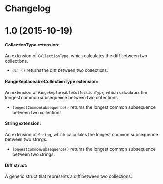 # Changelog

# 1.0 (2015-10-19)

#### CollectionType extension:
An extension of `CollectionType`, which calculates the diff between two collections.
- `diff()` returns the diff between two collections.

#### RangeReplaceableCollectionType extension:
An extension of `RangeReplaceableCollectionType`, which calculates the longest common subsequence between two collections.
- `longestCommonSubsequence()` returns the longest common subsequence between two collections.

#### String extension:
An extension of `String`, which calculates the longest common subsequence between two strings.
- `longestCommonSubsequence()` returns the longest common subsequence between two strings.

#### Diff struct:
A generic struct that represents a diff between two collections.

